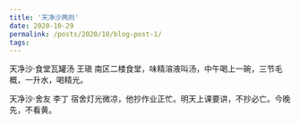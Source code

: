 ```yaml
---
title: '天净沙两则'
date: 2020-10-29
permalink: /posts/2020/10/blog-post-1/
tags:
---
```


天净沙·食堂瓦罐汤
王瑱
南区二楼食堂，味精溶液叫汤，中午喝上一碗，三节毛概，一升水，喝精光。

天净沙·舍友
李丁
宿舍灯光微凉，他抄作业正忙。明天上课要讲，不抄必亡。今晚先，不看黄。
